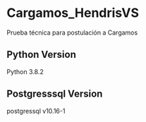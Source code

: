 # Cargamos_HendrisVS
Prueba técnica para postulación a Cargamos

## Python Version
Python 3.8.2

## Postgresssql Version
postgressql v10.16-1
